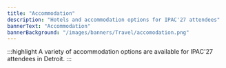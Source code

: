 ```yaml
---
title: "Accommodation"
description: "Hotels and accommodation options for IPAC'27 attendees"
bannerText: "Accommodation"
bannerBackground: "/images/banners/Travel/accomodation.png"
---
```




:::highlight
A variety of accommodation options are available for IPAC'27 attendees in Detroit.
:::

